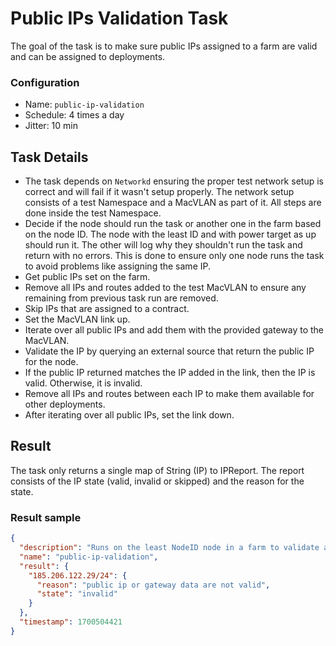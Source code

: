 # Public IPs Validation Task

The goal of the task is to make sure public IPs assigned to a farm are valid and can be assigned to deployments.

### Configuration

- Name: `public-ip-validation`
- Schedule: 4 times a day
- Jitter: 10 min


## Task Details

- The task depends on `Networkd` ensuring the proper test network setup is correct and will fail if it wasn't setup properly. The network setup consists of a test Namespace and a MacVLAN as part of it. All steps are done inside the test Namespace.
- Decide if the node should run the task or another one in the farm based on the node ID. The node with the least ID and with power target as up should run it. The other will log why they shouldn't run the task and return with no errors. This is done to ensure only one node runs the task to avoid problems like assigning the same IP.
- Get public IPs set on the farm.
- Remove all IPs and routes added to the test MacVLAN to ensure any remaining from previous task run are removed.
- Skip IPs that are assigned to a contract.
- Set the MacVLAN link up.
- Iterate over all public IPs and add them with the provided gateway to the MacVLAN.
- Validate the IP by querying an external source that return the public IP for the node.
- If the public IP returned matches the IP added in the link, then the IP is valid. Otherwise, it is invalid.
- Remove all IPs and routes between each IP to make them available for other deployments.
- After iterating over all public IPs, set the link down.

## Result

The task only returns a single map of String (IP) to IPReport. The report consists of the IP state (valid, invalid or skipped) and the reason for the state.

### Result sample
```json
{
  "description": "Runs on the least NodeID node in a farm to validate all its IPs.",
  "name": "public-ip-validation",
  "result": {
    "185.206.122.29/24": {
      "reason": "public ip or gateway data are not valid",
      "state": "invalid"
    }
  },
  "timestamp": 1700504421
}
```
